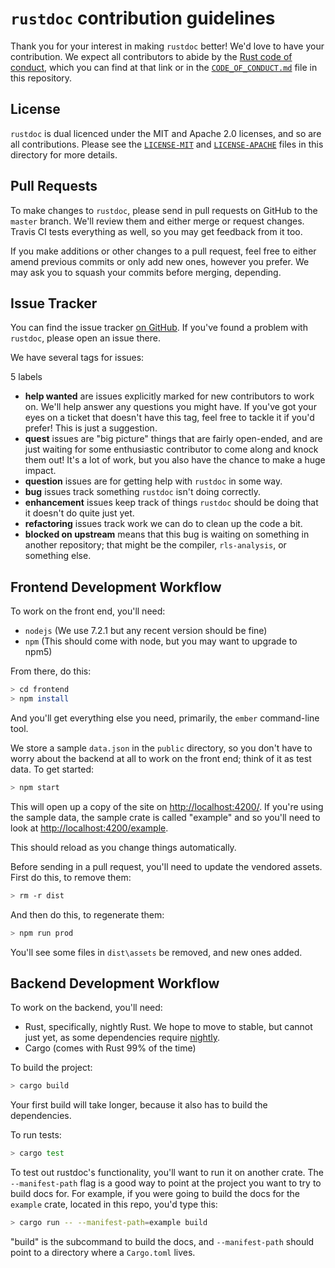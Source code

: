 # `rustdoc` contribution guidelines

Thank you for your interest in making `rustdoc` better! We'd love to have your
contribution. We expect all contributors to abide by the [Rust code of
conduct](https://www.rust-lang.org/en-US/conduct.html), which you can find at
that link or in the [`CODE_OF_CONDUCT.md`](https://github.com/steveklabnik/rustdoc/blob/master/CODE_OF_CONDUCT.md) file in this repository.

## License

`rustdoc` is dual licenced under the MIT and Apache 2.0 licenses, and so are all
contributions. Please see the [`LICENSE-MIT`](https://github.com/steveklabnik/rustdoc/blob/master/LICENSE-MIT) and [`LICENSE-APACHE`](https://github.com/steveklabnik/rustdoc/blob/master/LICENSE-APACHE) files in this directory for more
details.

## Pull Requests

To make changes to `rustdoc`, please send in pull requests on GitHub to the
`master` branch. We'll review them and either merge or request changes. Travis
CI tests everything as well, so you may get feedback from it too.

If you make additions or other changes to a pull request, feel free to either amend
previous commits or only add new ones, however you prefer. We may ask you to squash
your commits before merging, depending.

## Issue Tracker

You can find the issue tracker [on
GitHub](https://github.com/steveklabnik/rustdoc/issues). If you've found a problem with
`rustdoc`, please open an issue there.

We have several tags for issues:

 5 labels

* **help wanted** are issues explicitly marked for new contributors to work on.
  We'll help answer any questions you might have. If you've got your eyes on a
  ticket that doesn't have this tag, feel free to tackle it if you'd prefer!
  This is just a suggestion.
* **quest** issues are "big picture" things that are fairly open-ended, and are
  just waiting for some enthusiastic contributor to come along and knock them
  out! It's a lot of work, but you also have the chance to make a huge impact.
* **question** issues are for getting help with `rustdoc` in some way.
* **bug** issues track something `rustdoc` isn't doing correctly.
* **enhancement** issues keep track of things `rustdoc` should be doing that it
  doesn't do quite just yet.
* **refactoring** issues track work we can do to clean up the code a bit.
* **blocked on upstream** means that this bug is waiting on something in another
  repository; that might be the compiler, `rls-analysis`, or something else.

## Frontend Development Workflow

To work on the front end, you'll need:

* `nodejs` (We use 7.2.1 but any recent version should be fine)
* `npm` (This should come with node, but you may want to upgrade to npm5)

From there, do this:

```bash
> cd frontend
> npm install
```

And you'll get everything else you need, primarily, the `ember` command-line
tool.

We store a sample `data.json` in the `public` directory, so you don't have to worry
about the backend at all to work on the front end; think of it as test data. To
get started:

```bash
> npm start
```

This will open up a copy of the site on [http://localhost:4200/](http://localhost:4200/).
If you're using the sample data, the sample crate is called "example" and so you'll need
to look at [http://localhost:4200/example](http://localhost:4200/example).

This should reload as you change things automatically.

Before sending in a pull request, you'll need to update the vendored assets. First do
this, to remove them:

```bash
> rm -r dist
```

And then do this, to regenerate them:

```bash
> npm run prod
```

You'll see some files in `dist\assets` be removed, and new ones added.

## Backend Development Workflow

To work on the backend, you'll need:

* Rust, specifically, nightly Rust. We hope to move to stable, but cannot just
  yet, as some dependencies require [nightly](https://github.com/rust-lang-nursery/rustup.rs/blob/master/README.md#working-with-nightly-rust).
* Cargo (comes with Rust 99% of the time)

To build the project:

```bash
> cargo build
```

Your first build will take longer, because it also has to build the
dependencies.

To run tests:

```bash
> cargo test
```

To test out rustdoc's functionality, you'll want to run it on another crate.
The `--manifest-path` flag is a good way to point at the project you want to
try to build docs for. For example, if you were going to build the docs for
the `example` crate, located in this repo, you'd type this:

```bash
> cargo run -- --manifest-path=example build
```

"build" is the subcommand to build the docs, and `--manifest-path` should point
to a directory where a `Cargo.toml` lives.
